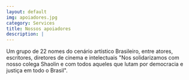 ```yaml
---
layout: default
img: apoiadores.jpg
category: Services
title: Nossos apoiadores
description: |
---
```


Um grupo de 22 nomes do cenário artístico Brasileiro,
 entre atores, escritores, diretores de cinema e
 intelectuais  "Nos solidarizamos 
 com nosso colega Shaolin e com todos aqueles que lutam por
 democracia e justiça em todo o Brasil".